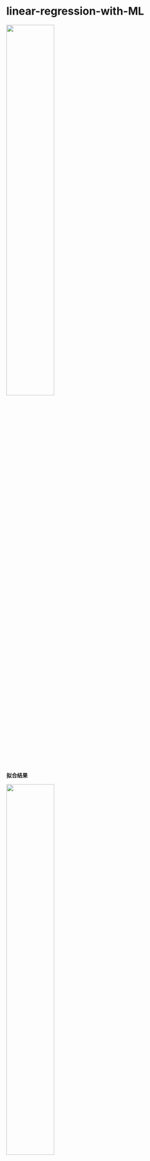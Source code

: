 # linear-regression-with-ML
<img src="https://github.com/MuQQQQQ/linear-regression-with-ML/blob/master/res1.png" width="50%">

**拟合结果**

<img src="https://github.com/MuQQQQQ/linear-regression-with-ML/blob/master/res2.png" width="50%">

**两变量MSE函数**
